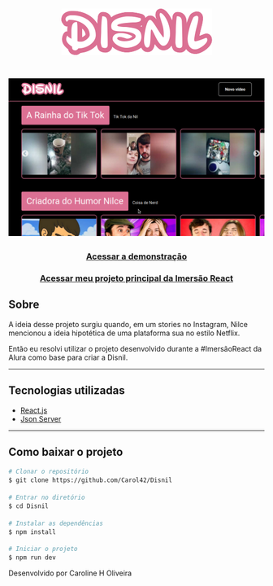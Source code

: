 <h1 align="center">
<img src="./src/assets/img/logo.png">
</h1>
<h1 align="center">
<img src="./src/assets/img/disnil-screenshot.png">
</h1>

<h3 align="center">
    <a href="https://disnil.vercel.app/">Acessar a demonstração</a>
</h3>
<h3 align="center">
    <a href="https://diver-study-ewkrfsz1p.vercel.app/">Acessar meu projeto principal da Imersão React</a>
</h3>

##  Sobre
A ideia desse projeto surgiu quando, em um stories no Instagram, Nilce mencionou a ideia hipotética de uma plataforma sua no estilo Netflix.

Então eu resolvi utilizar o projeto desenvolvido durante a #ImersãoReact da Alura como base para criar a Disnil.

---

## Tecnologias utilizadas

- [React.js](https://reactjs.org/)
- [Json Server](https://www.npmjs.com/package/json-server)

---

## Como baixar o projeto

```bash
# Clonar o repositório
$ git clone https://github.com/Carol42/Disnil

# Entrar no diretório
$ cd Disnil

# Instalar as dependências
$ npm install

# Iniciar o projeto
$ npm run dev
```

Desenvolvido por Caroline H Oliveira